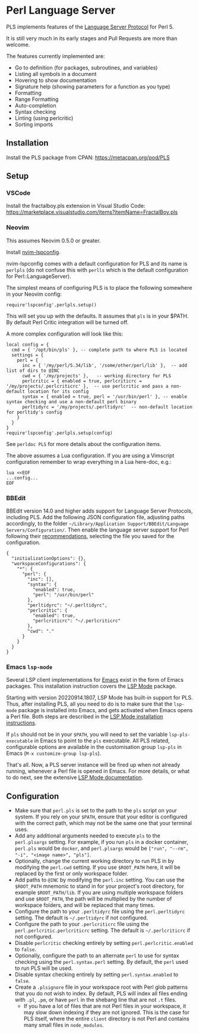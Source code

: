 Perl Language Server
====================

PLS implements features of the [Language Server Protocol](https://microsoft.github.io/language-server-protocol/) for Perl 5.

It is still very much in its early stages and Pull Requests are more than welcome.

The features currently implemented are:

* Go to definition (for packages, subroutines, and variables)
* Listing all symbols in a document
* Hovering to show documentation
* Signature help (showing parameters for a function as you type)
* Formatting
* Range Formatting
* Auto-completion
* Syntax checking
* Linting (using perlcritic)
* Sorting imports

## Installation

Install the PLS package from CPAN: https://metacpan.org/pod/PLS

## Setup

### VSCode

Install the fractalboy.pls extension in Visual Studio Code: https://marketplace.visualstudio.com/items?itemName=FractalBoy.pls

### Neovim

This assumes Neovim 0.5.0 or greater.

Install [nvim-lspconfig](https://github.com/neovim/nvim-lspconfig).

nvim-lspconfig comes with a default configuration for PLS and its name is `perlpls` (do not confuse this with `perlls` which is the default configuration for Perl::LanguageServer).

The simplest means of configuring PLS is to place the following somewhere in your Neovim config:
```
require'lspconfig'.perlpls.setup()
```
This will set you up with the defaults. It assumes that `pls` is in your $PATH. By default Perl Critic integration will be turned off.

A more complex configuration will look like this:
```
local config = {
  cmd = { '/opt/bin/pls' }, -- complete path to where PLS is located
  settings = {
    perl = {
      inc = { '/my/perl/5.34/lib', '/some/other/perl/lib' },  -- add list of dirs to @INC
      cwd = { '/my/projects' },   -- working directory for PLS
      perlcritic = { enabled = true, perlcriticrc = '/my/projects/.perlcriticrc' },  -- use perlcritic and pass a non-default location for its config
      syntax = { enabled = true, perl = '/usr/bin/perl' }, -- enable syntax checking and use a non-default perl binary
      perltidyrc = '/my/projects/.perltidyrc'  -- non-default location for perltidy's config
    }
  }
}
require'lspconfig'.perlpls.setup(config)
```
See `perldoc PLS` for more details about the configuration items.

The above assumes a Lua configuration. If you are using a Vimscript configuration remember to wrap everything in a Lua here-doc, e.g.:
```
lua <<EOF
...config...
EOF
```

### BBEdit

BBEdit version 14.0 and higher adds support for Language Server Protocols, including PLS. Add the following JSON configuration file, adjusting paths accordingly, to the folder `~/Library/Application Support/BBEdit/Language Servers/Configuration/`. Then enable the language server support for Perl following their [recommendations](https://www.barebones.com/support/bbedit/lsp-notes.html), selecting the file you saved for the configuration.

```
{
  "initializationOptions": {},
  "workspaceConfigurations": {
    "*": {
      "perl": {
        "inc": [],
        "syntax": {
          "enabled": true,
          "perl": "/usr/bin/perl"
        },
        "perltidyrc": "~/.perltidyrc",
        "perlcritic": {
          "enabled": true,
          "perlcriticrc": "~/.perlcriticrc"
        },
        "cwd": "."
      }
    }
  }
}
```

### Emacs `lsp-mode`

Several LSP client implementations for
[Emacs](https://www.gnu.org/software/emacs/) exist in the form of
Emacs packages. This installation instruction covers the [LSP
Mode](https://emacs-lsp.github.io/lsp-mode/) package.

Starting with version 20220914.1807, LSP Mode has built-in support for
PLS. Thus, after installing PLS, all you need to do is to make sure
that the `lsp-mode` package is installed into Emacs, and gets
activated when Emacs opens a Perl file. Both steps are described in
the [LSP Mode installation
instructions](https://emacs-lsp.github.io/lsp-mode/page/installation/).

If `pls` should not be in your `$PATH`, you will need to set the
variable `lsp-pls-executable` in Emacs to point to the `pls`
executable. All PLS related, configurable options are available in the
customisation group `lsp-pls` in Emacs (`M-x customize-group
lsp-pls`).

That's all. Now, a PLS server instance will be fired up when not
already running, whenever a Perl file is opened in Emacs. For more
details, or what to do next, see the extensive [LSP Mode
documentation](https://emacs-lsp.github.io/lsp-mode/page/main-features/).

## Configuration

* Make sure that `perl.pls` is set to the path to the `pls` script on your system.
If you rely on your `$PATH`, ensure that your editor is configured with the correct
path, which may not be the same one that your terminal uses.
* Add any additional arguments needed to execute `pls` to the `perl.plsargs` setting.
For example, if you run `pls` in a docker container, `perl.pls` would be `docker`, and
`perl.plsargs` would be `["run", "--rm", "-i", "<image name>", "pls"]`.
* Optionally, change the current working directory to run PLS in by modifying the `perl.cwd` setting. If you use `$ROOT_PATH` here, it will be replaced by the first or only workspace folder.
* Add paths to `@INC` by modifying the `perl.inc` setting. You can use the `$ROOT_PATH` mnemonic to stand in for your project's root directory, for example `$ROOT_PATH/lib`. If you are using multiple workspace folders and use `$ROOT_PATH`, the path will be multiplied by the number of workspace folders, and will be replaced that many times.
* Configure the path to your `.perltidyrc` file using the `perl.perltidyrc` setting. The default is `~/.perltidyrc` if not configured.
* Configure the path to your `.perlcriticrc` file using the `perl.perlcritic.perlcriticrc` setting. The default is `~/.perlcriticrc` if not configured.
* Disable `perlcritic` checking entirely by setting `perl.perlcritic.enabled` to
`false`.
* Optionally, configure the path to an alternate `perl` to use for syntax checking using the `perl.syntax.perl` setting. By default, the `perl` used to run PLS will be used.
*  Disable syntax checking entirely by setting `perl.syntax.enabled` to `false`.
* Create a `.plsignore` file in your workspace root with Perl glob patterns that you do not wish to index. By default, PLS will index all files ending with `.pl`, `.pm`, or have `perl` in the shebang line that are not `.t` files.
  * If you have a lot of files that are not Perl files in your workspace, it may slow down indexing if they are not ignored. This is the case for PLS itself, where the entire `client` directory is not Perl and contains many small files in `node_modules`.
